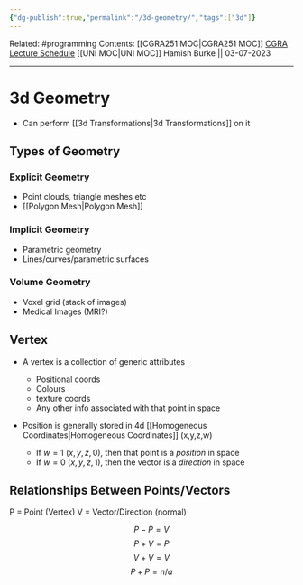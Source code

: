 ```yaml
---
{"dg-publish":true,"permalink":"/3d-geometry/","tags":["3d"]}
---
```


Related: #programming 
Contents: [[CGRA251 MOC\|CGRA251 MOC]]
[CGRA Lecture Schedule](https://ecs.wgtn.ac.nz/Courses/CGRA251_2023T2/LectureSchedule)
[[UNI MOC\|UNI MOC]]
Hamish Burke || 03-07-2023
***

# 3d Geometry

- Can perform [[3d Transformations\|3d Transformations]] on it

## Types of Geometry

### Explicit Geometry

- Point clouds, triangle meshes etc
- [[Polygon Mesh\|Polygon Mesh]]


### Implicit Geometry

- Parametric geometry
- Lines/curves/parametric surfaces

### Volume Geometry

- Voxel grid (stack of images)
- Medical Images (MRI?) 

## Vertex

- A vertex is a collection of generic attributes
	- Positional coords
	- Colours
	- texture coords
	- Any other info associated with that point in space


- Position is generally stored in 4d [[Homogeneous Coordinates\|Homogeneous Coordinates]] (x,y,z,w)
	- If $w=1 \ (x,y,z,0)$, then that point is a *position* in space
	- If $w = 0 \ (x,y,z,1)$, then the vector is a *direction* in space

## Relationships Between Points/Vectors

P = Point (Vertex)
V = Vector/Direction (normal)

$$P-P=V$$
$$P+V=P$$
$$V+V=V$$
$$P+P=n/a$$


